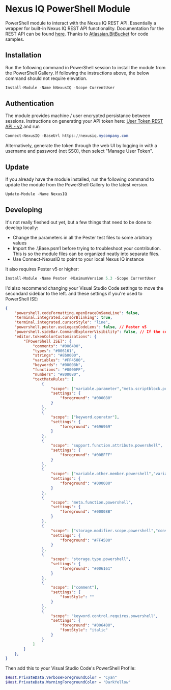 # Nexus IQ PowerShell Module
PowerShell module to interact with the Nexus IQ REST API. Essentially a wrapper for built-in Nexus IQ REST API functionality. Documentation for the REST API can be found [here](https://help.sonatype.com/iqserver/automating/rest-apis). Thanks to [Atlassian.BitBucket](https://github.com/beyondcomputing-org/Atlassian.Bitbucket) for code samples.

## Installation
Run the following command in PowerShell session to install the module from the PowerShell Gallery. If following the instructions above, the below command should not require elevation.

```powershell
Install-Module -Name hNexusIQ -Scope CurrentUser
```

## Authentication
The module provides machine / user encrypted persistance between sessions. Instructions on generating your API token here: [User Token REST API - v2](https://help.sonatype.com/iqserver/automating/rest-apis/user-token-rest-api---v2) and run
```powershell
Connect-NexusIQ -BaseUrl https://nexusiq.mycompany.com
```

Alternatively, generate the token through the web UI by logging in with a username and password (not SSO), then select "Manage User Token".

## Update
If you already have the module installed, run the following command to update the module from the PowerShell Gallery to the latest version.

```powershell
Update-Module -Name NexusIQ
```

## Developing
It's not really fleshed out yet, but a few things that need to be done to develop locally:
* Change the parameters in all the Pester test files to some arbitrary values
* Import the .\Base.psm1 before trying to troubleshoot your contribution. This is so the module files can be
organized neatly into separate files.
* Use Connect-NexusIQ to point to your local Nexus IQ instance

It also requires Pester v5 or higher:
```powershell
Install-Module -Name Pester -MinimumVersion 5.3 -Scope CurrentUser
```

I'd also recommend changing your Visual Studio Code settings to  move the secondard sidebar to the left. and these settings if you're used to PowerShell ISE:

```json
{
    "powershell.codeFormatting.openBraceOnSameLine": false,
    "terminal.integrated.cursorBlinking": true,
    "terminal.integrated.cursorStyle": "line",
    "powershell.pester.useLegacyCodeLens": false, // Pester v5
    "powershell.sideBar.CommandExplorerVisibility": false, // If the command explorer is annoying
    "editor.tokenColorCustomizations": {
        "[PowerShell ISE]": {
            "comments": "#006400",
            "types": "#006161",
            "strings": "#8b0000",
            "variables": "#FF4500",
            "keywords": "#00008b",
            "functions": "#0000FF",
            "numbers": "#800080",
            "textMateRules": [
                {
                    "scope": ["variable.parameter","meta.scriptblock.powershell","meta.group.simple.subexpression.powershell"],
                    "settings": {
                        "foreground": "#000080"
                    }
                },
                {
                    "scope": ["keyword.operator"],
                    "settings": {
                        "foreground": "#696969"
                    }
                },
                {
                    "scope": "support.function.attribute.powershell",
                    "settings": {
                        "foreground": "#00BFFF"
                    }
                },
                {
                    "scope": ["variable.other.member.powershell","variable.parameter.attribute.powershell","interpolated.complex.source.powershell"],
                    "settings": {
                        "foreground": "#000000"
                    }
                },
                {
                    "scope": "meta.function.powershell",
                    "settings": {
                        "foreground": "#00008B"
                    }
                },
                {
                    "scope": ["storage.modifier.scope.powershell","constant.language","support.constant.variable.powershell","variable.language.powershell"],
                    "settings": {
                        "foreground": "#FF4500"
                    }
                },
                {
                    "scope": "storage.type.powershell",
                    "settings": {
                        "foreground": "#006161"
                    }
                },
                {
                    "scope": ["comment"],
                    "settings": {
                        "fontStyle": ""
                    }
                },
                {
                    "scope": "keyword.control.requires.powershell",
                    "settings": {
                        "foreground": "#006400",
                        "fontStyle": "italic"
                    }
                }
            ]
        }
    },
}

```

Then add this to your Visual Studio Code's PowerShell Profile:

```powershell
$Host.PrivateData.VerboseForegroundColor = "Cyan"
$Host.PrivateData.WarningForegroundColor = "DarkYellow"
```
